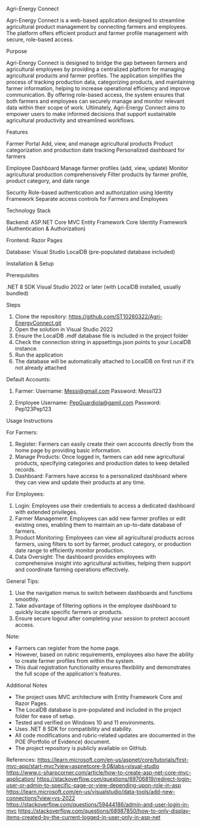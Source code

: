 Agri-Energy Connect

Agri-Energy Connect is a web-based application designed to streamline agricultural product management by connecting farmers and employees. The platform offers efficient product and farmer profile management with secure, role-based access.



Purpose

Agri-Energy Connect is designed to bridge the gap between farmers and agricultural employees by providing a centralized platform for managing agricultural products and farmer profiles. The application simplifies the process of tracking production data, categorizing products, and maintaining farmer information, helping to increase operational efficiency and improve communication. By offering role-based access, the system ensures that both farmers and employees can securely manage and monitor relevant data within their scope of work. Ultimately, Agri-Energy Connect aims to empower users to make informed decisions that support sustainable agricultural productivity and streamlined workflows.



Features

Farmer Portal
Add, view, and manage agricultural products
Product categorization and production date tracking
Personalized dashboard for farmers

Employee Dashboard
Manage farmer profiles (add, view, update)
Monitor agricultural production comprehensively
Filter products by farmer profile, product category, and date range

Security
Role-based authentication and authorization using Identity Framework
Separate access controls for Farmers and Employees



Technology Stack

Backend:
ASP.NET Core MVC
Entity Framework Core
Identity Framework (Authentication & Authorization)

Frontend:
Razor Pages

Database:
Visual Studio LocalDB (pre-populated database included)



Installation & Setup

Prerequisites

.NET 8 SDK
Visual Studio 2022 or later (with LocalDB installed, usually bundled)

Steps
1. Clone the repository: https://github.com/ST10260322/Agri-EnergyConnect.git
2. Open the solution in Visual Studio 2022
3. Ensure the LocalDB .mdf database file is included in the project folder
4. Check the connection string in appsettings.json points to your LocalDB instance.
5. Run the application
6. The database will be automatically attached to LocalDB on first run if it’s not already attached
   


Default Accounts:

1. Farmer:
      Username: Messi@gmail.com
      Password: Messi123

2. Employee
      Username: PepGuardiola@gamil.com
      Password: Pep123Pep123



Usage Instructions

For Farmers:
1. Register: Farmers can easily create their own accounts directly from the home page by providing basic information.
2. Manage Products: Once logged in, farmers can add new agricultural products, specifying categories and production dates to keep detailed records.
3. Dashboard: Farmers have access to a personalized dashboard where they can view and update their products at any time.

For Employees:
1. Login: Employees use their credentials to access a dedicated dashboard with extended privileges.
2. Farmer Management: Employees can add new farmer profiles or edit existing ones, enabling them to maintain an up-to-date database of farmers.
3. Product Monitoring: Employees can view all agricultural products across farmers, using filters to sort by farmer, product category, or production date range to efficiently monitor     production.
4. Data Oversight: The dashboard provides employees with comprehensive insight into agricultural activities, helping them support and coordinate farming operations effectively.

General Tips:
1. Use the navigation menus to switch between dashboards and functions smoothly.
2. Take advantage of filtering options in the employee dashboard to quickly locate specific farmers or products.
3. Ensure secure logout after completing your session to protect account access.



Note:
* Farmers can register from the home page.
* However, based on rubric requirements, employees also have the ability to create farmer profiles from within the system.
* This dual registration functionality ensures flexibility and demonstrates the full scope of the application's features.


Additional Notes

* The project uses MVC architecture with Entity Framework Core and Razor Pages.
* The LocalDB database is pre-populated and included in the project folder for ease of setup.
* Tested and verified on Windows 10 and 11 environments.
* Uses .NET 8 SDK for compatibility and stability.
* All code modifications and rubric-related updates are documented in the POE (Portfolio of Evidence) document.
* The project repository is publicly available on GitHub.



References:
https://learn.microsoft.com/en-us/aspnet/core/tutorials/first-mvc-app/start-mvc?view=aspnetcore-9.0&tabs=visual-studio
https://www.c-sharpcorner.com/article/how-to-create-asp-net-core-mvc-application/
https://stackoverflow.com/questions/69706819/redirect-login-user-or-admin-to-specific-page-or-view-depending-upon-role-in-asp
https://learn.microsoft.com/en-us/visualstudio/data-tools/add-new-connections?view=vs-2022
https://stackoverflow.com/questions/59444186/admin-and-user-login-in-mvc
https://stackoverflow.com/questions/68987850/how-to-only-display-items-created-by-the-current-logged-in-user-only-in-asp-net


   
   
